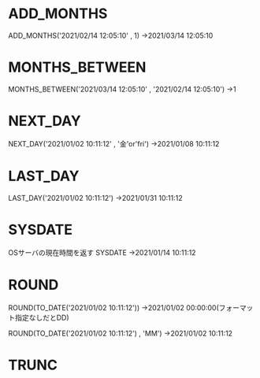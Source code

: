 # ADD_MONTHS
ADD_MONTHS('2021/02/14 12:05:10' , 1)
→2021/03/14 12:05:10
# MONTHS_BETWEEN
MONTHS_BETWEEN('2021/03/14 12:05:10' , '2021/02/14 12:05:10')
→1
# NEXT_DAY
NEXT_DAY('2021/01/02 10:11:12' , '金'or'fri')
→2021/01/08 10:11:12
# LAST_DAY
LAST_DAY('2021/01/02 10:11:12')
→2021/01/31 10:11:12
# SYSDATE
OSサーバの現在時間を返す
SYSDATE
→2021/01/14 10:11:12
# ROUND
ROUND(TO_DATE('2021/01/02 10:11:12'))
→2021/01/02 00:00:00(フォーマット指定なしだとDD)

ROUND(TO_DATE('2021/01/02 10:11:12') , 'MM')
→2021/01/02 10:11:12

# TRUNC
